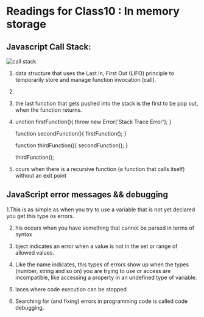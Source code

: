 # Readings for Class10 : In memory storage

## Javascript Call Stack:
![call stack](https://i.ytimg.com/vi/2ZH_1d8TYVg/maxresdefault.jpg)

1.  data structure that uses the Last In, First Out (LIFO) principle to temporarily store and manage function invocation (call).
2. 
3. the last function that gets pushed into the stack is the first to be pop out, when the function returns.

4. unction firstFunction(){
  throw new Error('Stack Trace Error');
      }

    function secondFunction(){
  firstFunction();
    }

   function thirdFunction(){
       secondFunction();
    }

   thirdFunction();

5. ccurs when there is a recursive function (a function that calls itself) without an exit point

## JavaScript error messages && debugging
1.This is as simple as when you try to use a variable that is not yet declared you get this type os errors.

2. his occurs when you have something that cannot be parsed in terms of syntax

3. bject indicates an error when a value is not in the set or range of allowed values.

4. Like the name indicates, this types of errors show up when the types (number, string and so on) you are trying to use or access are incompatible, like accessing a property in an undefined type of variable.

5. laces where code execution can be stopped

6. Searching for (and fixing) errors in programming code is called code debugging.


